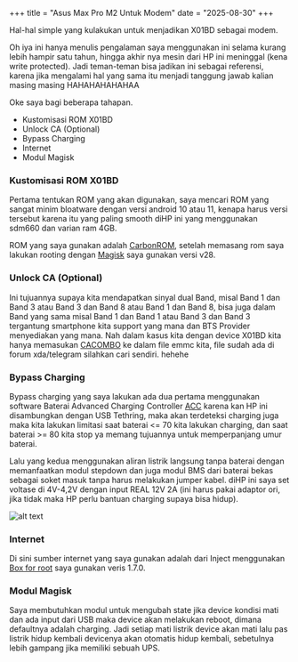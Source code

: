 +++
title = "Asus Max Pro M2 Untuk Modem"
date = "2025-08-30"
+++

Hal-hal simple yang kulakukan untuk menjadikan X01BD sebagai modem.

<!--more-->

Oh iya ini hanya menulis pengalaman saya menggunakan ini selama kurang lebih hampir satu tahun, hingga akhir nya mesin dari HP ini meninggal (kena write protected). Jadi teman-teman bisa jadikan ini sebagai referensi, karena jika mengalami hal yang sama itu menjadi tanggung jawab kalian masing masing HAHAHAHAHAHAA

Oke saya bagi beberapa tahapan.

- Kustomisasi ROM X01BD
- Unlock CA (Optional)
- Bypass Charging
- Internet
- Modul Magisk

### Kustomisasi ROM X01BD

Pertama tentukan ROM yang akan digunakan, saya mencari ROM yang sangat minim bloatware dengan versi android 10 atau 11, kenapa harus versi tersebut karena itu yang paling smooth diHP ini yang menggunakan sdm660 dan varian ram 4GB.

ROM yang saya gunakan adalah [CarbonROM](https://carbonrom.org/), setelah memasang rom saya lakukan rooting dengan [Magisk](https://github.com/topjohnwu/Magisk) saya gunakan versi v28.

### Unlock CA (Optional)
Ini tujuannya supaya kita mendapatkan sinyal dual Band, misal Band 1 dan Band 3 atau Band 3 dan Band 8 atau Band 1 dan Band 8, bisa juga dalam Band yang sama misal Band 1 dan Band 1 atau Band 3 dan Band 3 tergantung smartphone kita support yang mana dan BTS Provider menyediakan yang mana. Nah dalam kasus kita dengan device X01BD kita hanya memasukan [CACOMBO](https://cacombos.com/device/ZB634KL) ke dalam file emmc kita, file sudah ada di forum xda/telegram silahkan cari sendiri. hehehe

### Bypass Charging
Bypass charging yang saya lakukan ada dua pertama menggunakan software Baterai Advanced Charging Controller [ACC](https://github.com/VR-25/acc) karena kan HP ini disambungkan dengan USB Tethring, maka akan terdeteksi charging juga maka kita lakukan limitasi saat baterai <= 70 kita lakukan charging, dan saat baterai >= 80 kita stop ya memang tujuannya untuk memperpanjang umur baterai.

Lalu yang kedua menggunakan aliran listrik langsung tanpa baterai dengan memanfaatkan modul stepdown dan juga modul BMS dari baterai bekas sebagai soket masuk tanpa harus melakukan jumper kabel. diHP ini saya set voltase di 4V-4,2V dengan input REAL 12V 2A (ini harus pakai adaptor ori, jika tidak maka HP perlu bantuan charging supaya bisa hidup).

![alt text](bypass-charging.jpg)

### Internet

Di sini sumber internet yang saya gunakan adalah dari Inject menggunakan [Box for root](https://github.com/taamarin/box_for_magisk) saya gunakan veris 1.7.0.

### Modul Magisk

Saya membutuhkan modul untuk mengubah state jika device kondisi mati dan ada input dari USB maka device akan melakukan reboot, dimana defaultnya adalah charging. Jadi setiap mati listrik device akan mati lalu pas listrik hidup kembali devicenya akan otomatis hidup kembali, sebetulnya lebih gampang jika memiliki sebuah UPS.
